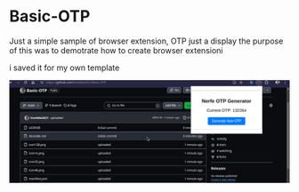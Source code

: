 # Basic-OTP

Just a simple sample of browser extension, 
OTP just a display the purpose of this was to demotrate how to create browser extensioni 


i saved it for my own template

![Scrrenshot](ss.png)
